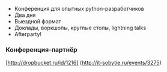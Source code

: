 * Конференция для опытных python-разработчиков
* Два дня
* Выездной формат
* Доклады, воркшопы, круглые столы, lightning talks
* Afterparty!


### Конференция-партнёр
[http://dropbucket.ru/id/1216] (http://it-sobytie.ru/events/3275)
